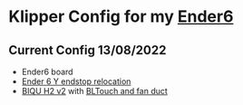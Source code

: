 # Klipper Config for my [Ender6](https://yduf.github.io/3dprinter-ender6)

## Current Config 13/08/2022
- Ender6 board
- [Ender 6 Y endstop relocation](https://www.thingiverse.com/thing:5222477)
- [BIQU H2 v2](https://www.thingiverse.com/thing:4893522) with [  BLTouch and fan duct](https://www.thingiverse.com/thing:5202213)

